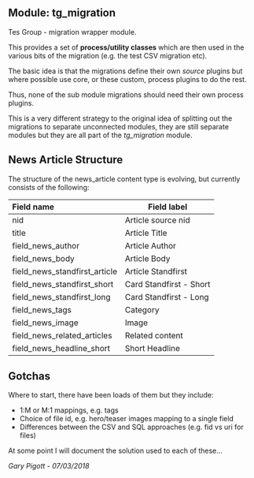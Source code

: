 ## Module: tg_migration

Tes Group - migration wrapper module. 

This provides a set of **process/utility classes** which are then used in the various bits of the migration (e.g. the test CSV migration etc).

The basic idea is that the migrations define their own _source_ plugins but where possible use core, or these custom, process plugins to do the rest.

Thus, none of the sub module migrations should need their own process plugins.

This is a very different strategy to the original idea of splitting out the migrations to separate unconnected modules, they are still separate modules but they are all part of the _tg_migration_ module.


## News Article Structure ##
The structure of the news_article content type is evolving, but currently consists of the following:

| Field name | Field label |
| :--------- | ----------- | 
| nid | Article source nid |
| title | Article Title |
| field_news_author | Article Author
| field_news_body | Article Body |
| field_news_standfirst_article | Article Standfirst |
| field_news_standfirst_short | Card Standfirst - Short |
| field_news_standfirst_long | Card Standfirst - Long |
| field_news_tags | Category |
| field_news_image | Image |
| field_news_related_articles | Related content |
| field_news_headline_short | Short Headline |


## Gotchas ##
Where to start, there have been loads of them but they include:

* 1:M or M:1 mappings, e.g. tags 
* Choice of file id, e.g. hero/teaser images mapping to a single field
* Differences between the CSV and SQL approaches (e.g. fid vs uri for files)

At some point I will document the solution used to each of these...


_Gary Pigott - 07/03/2018_
